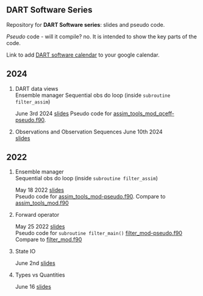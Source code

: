## DART Software Series

Repository for **DART Software series**: slides and pseudo code. 

*Pseudo* code - will it compile? no. It is intended to show the key parts of the code.

Link to add [DART software calendar](https://calendar.google.com/calendar/u/0?cid=Y19tbWRkYXFnbG9qcGR2aTRodjltazBuOTRzMEBncm91cC5jYWxlbmRhci5nb29nbGUuY29t) to your google calendar.



## 2024

1. DART data views  
   Ensemble manager
   Sequential obs do loop (inside `subroutine filter_assim`)
 
   June 3rd 2024
   [slides](https://docs.google.com/presentation/d/1UPqnPKR-9yNSKj2ckSKRjTJMUXUlAOXrknnG1kNVIUM/edit?usp=sharing)
   Pseudo code for [assim\_tools\_mod_qceff-pseudo.f90](pseudo_code/assim_tools_mod_qceff-pseudo.f90).

2. Observations and Observation Sequences
   June 10th 2024  
   [slides](https://docs.google.com/presentation/d/1Q3wCpIF40MPWkrKFzqXTBkJMyu0PbaD489dJJ8KmD3I/edit?usp=sharing)


## 2022

1. Ensemble manager  
   Sequential obs do loop (inside `subroutine filter_assim`)

   May 18 2022
   [slides](https://docs.google.com/presentation/d/1EDJMP8AjaCTnT_fUI_K7BtgjkOfQdqQLd4awAMonlYE/edit?usp=sharing)  
   Pseudo code for [assim\_tools\_mod-pseudo.f90](pseudo_code/assim_tools_mod-pseudo.f90).
   Compare to [assim\_tools\_mod.f90](https://github.com/NCAR/DART/blob/main/assimilation_code/modules/assimilation/assim_tools_mod.f90)


2. Forward operator

   May 25 2022
   [slides](https://docs.google.com/presentation/d/1dnkh4geBuBpWpwn2Rb8Gs5276EAJZwJmjZdDiy7YNyM/edit?usp=sharing)  
   Pseudo code for `subroutine filter_main()` [filter\_mod-pseudo.f90](pseudo_code/filter_mod-pseudo.f90)
   Compare to [filter\_mod.f90](https://github.com/NCAR/DART/blob/main/assimilation_code/modules/assimilation/filter_mod.f90)


3. State IO  

   June 2nd 
   [slides](https://docs.google.com/presentation/d/1xjFbxj7HNyheFacjgKxqJDLkZcmoRd4qcaUpeDyLvaE/edit?usp=sharing)
   
4. Types vs Quantities

   June 16
   [slides](https://docs.google.com/presentation/d/1h5CDS0rh8u02VBfs17lmi_OVyhwTQk8VZmnEqH9YjxI/edit?usp=sharing)
   
